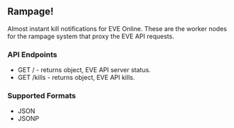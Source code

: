 Rampage!
-----
Almost instant kill notifications for EVE Online. These are the worker nodes for the rampage system that proxy the EVE API requests.

### API Endpoints
* GET / - returns object, EVE API server status.
* GET /kills - returns object, EVE API kills.

### Supported Formats
* JSON
* JSONP
